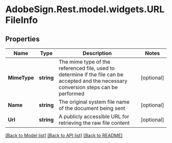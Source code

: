 # AdobeSign.Rest.model.widgets.URLFileInfo
## Properties

Name | Type | Description | Notes
------------ | ------------- | ------------- | -------------
**MimeType** | **string** | The mime type of the referenced file, used to determine if the file can be accepted and the necessary conversion steps can be performed | [optional] 
**Name** | **string** | The original system file name of the document being sent | [optional] 
**Url** | **string** | A publicly accessible URL for retrieving the raw file content | [optional] 

[[Back to Model list]](../README.md#documentation-for-models) [[Back to API list]](../README.md#documentation-for-api-endpoints) [[Back to README]](../README.md)

